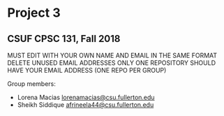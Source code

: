# Project 3
## CSUF CPSC 131, Fall 2018

MUST EDIT WITH YOUR OWN NAME AND EMAIL IN THE SAME FORMAT
DELETE UNUSED EMAIL ADDRESSES
ONLY ONE REPOSITORY SHOULD HAVE YOUR EMAIL ADDRESS (ONE REPO PER GROUP)

Group members:
- Lorena Macias lorenamacias@csu.fullerton.edu 
- Sheikh Siddique afrineela44@csu.fullerton.edu
